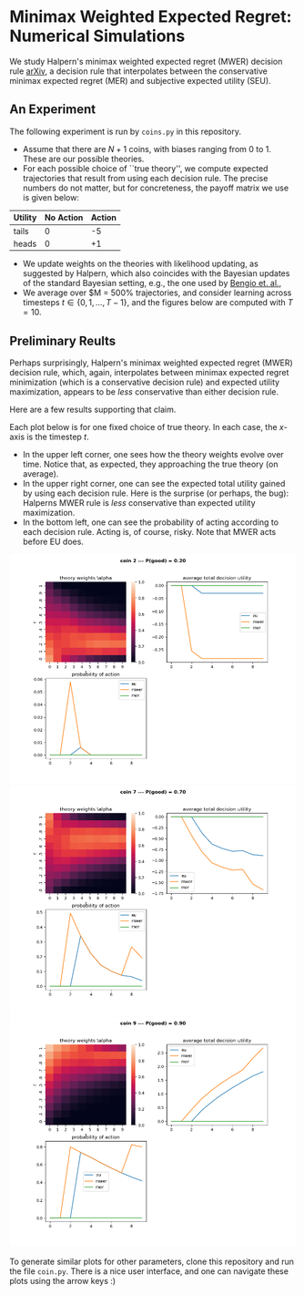 # Minimax Weighted Expected Regret: Numerical Simulations

We study Halpern's minimax weighted expected regret (MWER) decision rule
[arXiv](https://arxiv.org/pdf/1302.5681),
a decision rule that interpolates between the conservative minimax expected regret (MER) and subjective expected utility (SEU).


## An Experiment

The following experiment is run by  `coins.py` in this repository.

 - Assume that there are $N+1$ coins, with biases ranging from 0 to 1. These are our possible theories.
 - For each possible choice of ``true theory'', we compute expected trajectories that result from using each decision rule.  The precise numbers do not matter, but for concreteness, the payoff matrix we use is given below:  

  | Utility | No Action | Action |
  | --- | ------------- | ------------- |
  | tails | 0  | -5  |
  | heads | 0  | +1  |

 - We update weights on the theories with likelihood updating, as suggested by Halpern, which also coincides with the Bayesian updates of the standard Bayesian setting, e.g., the one used by [Bengio et. al.](https://arxiv.org/abs/2408.05284),
 - We average over $M = 500% trajectories, and consider learning across timesteps $t \in \{0, 1, \ldots, T-1\}$, and the figures below are computed with $T=10$.


## Preliminary Reults

Perhaps surprisingly, Halpern's minimax weighted expected regret (MWER) decision rule, which, again, interpolates between minimax expected regret minimization (which is a conservative decision rule) and expected utility maximization, appears to be *less* conservative than either decision rule.

Here are a few results supporting that claim.

Each plot below is for one fixed choice of true theory.
In each case, the $x$-axis is the timestep $t$.  
 - In the upper left corner, one sees how the theory weights evolve over time. Notice that, as expected, they approaching the true theory (on average).
 - In the upper right corner, one can see the expected total utility gained by using each decision rule.  Here is the surprise (or perhaps, the bug): Halperns MWER rule is *less* conservative than expected utility maximization.
 - In the bottom left, one can see the probability of acting according to each decision rule. Acting is, of course, risky. Note that MWER acts before EU does. 

![coin 2](figs/coin2-example.png?raw=true "Coin 2")
![coin 7](figs/coin7-example.png?raw=true "Coin 7")
![coin 9](figs/coin9-example.png?raw=true "Coin 9")


To generate similar plots for other parameters, clone this repository and run the file `coin.py`. There is a nice user interface, and one can navigate these plots using the arrow keys :)
